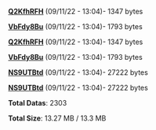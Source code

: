 [**Q2KfhRFH**](/data/Q2KfhRFH.txt) (09/11/22 - 13:04)- 1347 bytes

[**VbFdy8Bu**](/data/VbFdy8Bu.txt) (09/11/22 - 13:04)- 1793 bytes

[**Q2KfhRFH**](/data/Q2KfhRFH.txt) (09/11/22 - 13:04)- 1347 bytes

[**VbFdy8Bu**](/data/VbFdy8Bu.txt) (09/11/22 - 13:04)- 1793 bytes

[**NS9UTBtd**](/data/NS9UTBtd.txt) (09/11/22 - 13:04)- 27222 bytes

[**NS9UTBtd**](/data/NS9UTBtd.txt) (09/11/22 - 13:04)- 27222 bytes

**Total Datas**: 2303

**Total Size**: 13.27 MB / 13.3 MB
